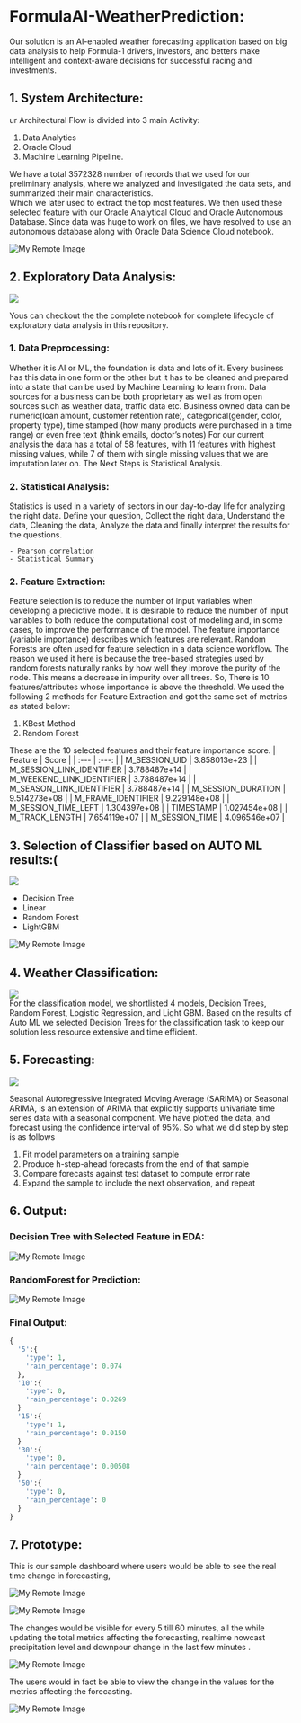 # **FormulaAI-WeatherPrediction:**
Our solution is an AI-enabled weather forecasting application based on big data analysis to help Formula-1 drivers, investors, and betters make intelligent and context-aware decisions for successful racing and investments.

## 1. **System Architecture:**

ur Architectural Flow is divided into 3 main Activity:
1. Data Analytics
2. Oracle Cloud
3. Machine Learning Pipeline.  

We have a total 3572328 number of records that we used for our preliminary analysis, where we analyzed and investigated the data sets, and summarized their main characteristics.  
Which we later used to extract the top most features. We then used these selected feature with our Oracle Analytical Cloud​ and Oracle Autonomous Database. Since data was huge to work on files, we have resolved to use an autonomous database along with​ Oracle Data Science Cloud notebook. 


![My Remote Image](https://github.com/YousraMashkoor/FormulaAI-WeatherPrediction/blob/master/images/FormulaAI-ActivityDiagram.drawio.png)

## 2. **Exploratory Data Analysis:**
[![](https://img.shields.io/badge/View%20on%20Github-%E2%86%A9-blue)](https://github.com/YousraMashkoor/FormulaAI-WeatherPrediction/blob/master/WeatherFormulaAIEDA.ipynb)

Yous can checkout the the complete notebook for complete lifecycle of exploratory data analysis in this repository.
### 1. Data Preprocessing:

Whether it is AI or ML, the foundation is data and lots of it. Every business has this data in one form or the other but it has to be cleaned and prepared into a state that can be used by Machine Learning to learn from. Data sources for a business can be both proprietary as well as from open sources such as weather data, traffic data etc.
 Business owned data can be numeric(loan amount, customer retention rate), categorical(gender, color, property type), time stamped (how many products were purchased in a time range) or even free text (think emails, doctor’s notes)
For our current analysis the data has a total of 58 features, with 11 features with highest missing values, while 7 of them with single missing values that we are imputation later on.
The Next Steps is Statistical Analysis.

### 2. Statistical Analysis:
Statistics is used in a variety of sectors in our day-to-day life for analyzing the right data.
Define your question, Collect the right data, Understand the data, Cleaning the data, Analyze the data and finally interpret the results for the questions.

	- Pearson correlation
	- Statistical Summary
  
 ### 2. Feature Extraction:
Feature selection is to reduce the number of input variables when developing a predictive model. It is desirable to reduce the number of input variables to both reduce the computational cost of modeling and, in some cases, to improve the performance of the model. The feature importance (variable importance) describes which features are relevant. Random Forests are often used for feature selection in a data science workflow. The reason we used it here is because the tree-based strategies used by random forests naturally ranks by how well they improve the purity of the node. This means a decrease in impurity over all trees. 
So, There is 10 features/attributes whose importance is above the threshold.
We used the following 2 methods for Feature Extraction and got the same set of metrics as stated below:
1. KBest Method
2. Random Forest

These are the 10 selected features and their feature importance score.
| Feature                   | Score             |
| :---                      | :---:             |
| M_SESSION_UID             |   3.858013e+23    |
| M_SESSION_LINK_IDENTIFIER |   3.788487e+14    |
| M_WEEKEND_LINK_IDENTIFIER |   3.788487e+14    |
| M_SEASON_LINK_IDENTIFIER  |   3.788487e+14    |
| M_SESSION_DURATION        |   9.514273e+08    |
| M_FRAME_IDENTIFIER        |   9.229148e+08    |
| M_SESSION_TIME_LEFT       |   1.304397e+08    |
| TIMESTAMP                 |   1.027454e+08    |
| M_TRACK_LENGTH            |   7.654119e+07    |
| M_SESSION_TIME            |   4.096546e+07    |


## 3. **Selection of Classifier based on AUTO ML results:**(
[![](https://img.shields.io/badge/View%20on%20Github-%E2%86%A9-blue)](https://github.com/YousraMashkoor/FormulaAI-WeatherPrediction/blob/master/AUTOML_ClassificationSelection.ipynb)

* Decision Tree
* Linear
* Random Forest
* LightGBM

![My Remote Image](https://github.com/YousraMashkoor/FormulaAI-WeatherPrediction/blob/master/images/Screenshot%20from%202022-02-23%2000-03-50.png)

## **4. Weather Classification:**
[![](https://img.shields.io/badge/View%20on%20Github-%E2%86%A9-blue)](https://github.com/YousraMashkoor/FormulaAI-WeatherPrediction/blob/master/weatherpredictionclassifier.ipynb)   
For the classification model, we shortlisted 4 models, Decision Trees, Random Forest, Logistic Regression, and Light GBM. Based on the results of Auto ML we selected Decision Trees for the classification task to keep our solution less resource extensive and time efficient.
## **5. Forecasting:** 
[![](https://img.shields.io/badge/View%20on%20Github-%E2%86%A9-blue)](https://github.com/YousraMashkoor/FormulaAI-WeatherPrediction/blob/master/WeatherForecast_SARIMA.ipynb)

Seasonal Autoregressive Integrated Moving Average (SARIMA)  or Seasonal ARIMA, is an extension of ARIMA that explicitly supports univariate time series data with a seasonal component. We have plotted the data, and  forecast using the confidence interval of 95%. So what we did step by step is as follows

1. Fit model parameters on a training sample
2. Produce h-step-ahead forecasts from the end of that sample
3. Compare forecasts against test dataset to compute error rate
4. Expand the sample to include the next observation, and repeat


## **6. Output:** 
### Decision Tree with Selected Feature in EDA:
![My Remote Image](https://github.com/YousraMashkoor/FormulaAI-WeatherPrediction/blob/master/images/decision-tree.png)

### RandomForest for Prediction:
![My Remote Image](https://github.com/YousraMashkoor/FormulaAI-WeatherPrediction/blob/master/images/RandomForest.png)

### Final Output:

```python
{
  '5':{
    'type': 1,
    'rain_percentage': 0.074
  },
  '10':{
    'type': 0,
    'rain_percentage': 0.0269
  }
  '15':{
    'type': 1,
    'rain_percentage': 0.0150
  }
  '30':{
    'type': 0, 
    'rain_percentage': 0.00508
  }
  '50':{
    'type': 0,
    'rain_percentage': 0
  }
} 
```


## **7. Prototype:** 
This is our sample dashboard where users would be able to see the real time change in forecasting, 

![My Remote Image](https://github.com/YousraMashkoor/FormulaAI-WeatherPrediction/blob/master/images/image2.png)


![My Remote Image](https://github.com/YousraMashkoor/FormulaAI-WeatherPrediction/blob/master/images/Slide13.jpg)

The changes would be visible for every 5 till 60 minutes, all the while updating the total metrics affecting the forecasting, realtime nowcast precipitation level and downpour change in the last few minutes . 

![My Remote Image](https://github.com/YousraMashkoor/FormulaAI-WeatherPrediction/blob/master/images/Slide15.jpg)

The users would in fact be able to view the change in the values for the metrics affecting the forecasting.

![My Remote Image](https://github.com/YousraMashkoor/FormulaAI-WeatherPrediction/blob/master/images/Slide17.jpg)